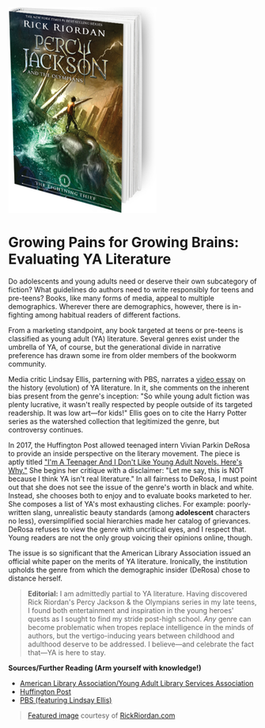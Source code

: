 ![Percy](https://github.com/MMOG77/01-My-Blog/blob/master/the-lightning-thief-299x416.png)

# Growing Pains for Growing Brains: Evaluating YA Literature

Do adolescents and young adults need or deserve their own subcategory of fiction? What guidelines do authors need to write responsibly for teens and pre-teens? Books, like many forms of media, appeal to multiple demographics. Wherever there are demographics, however, there is in-fighting among habitual readers of different factions.

From a marketing standpoint, any book targeted at teens or pre-teens is classified as young adult (YA) literature. Several genres exist under the umbrella of YA, of course, but the generational divide in narrative preference has drawn some ire from older members of the bookworm community.

Media critic Lindsay Ellis, parterning with PBS, narrates a [video essay](https://www.youtube.com/watch?v=Mn3aKZ8ZVFo) on the history (evolution) of YA literature. In it, she comments on the inherent bias present from the genre's inception: "So while young adult fiction was plenty lucrative, it wasn't really respected by people outside of its targeted readership. It was low art&mdash;for kids!" Ellis goes on to cite the Harry Potter series as the watershed collection that legitimized the genre, but controversy continues.

In 2017, the Huffington Post allowed teenaged intern Vivian Parkin DeRosa to provide an inside perspective on the literary movement. The piece is aptly titled ["I'm A Teenager And I Don't Like Young Adult Novels. Here's Why."](https://www.huffingtonpost.com/entry/what-ya-gets-wrong-about-teenagers-from-a-teen_us_594a8e4de4b062254f3a5a94) She begins her critique with a disclaimer: "Let me say, this is NOT because I think YA isn't real literature." In all fairness to DeRosa, I must point out that she does not see the issue of the genre's worth in black and white. Instead, she chooses both to enjoy and to evaluate books marketed to her. She composes a list of YA's most exhausting cliches. For example: poorly-written slang, unrealistic beauty standards (among **adolescent** characters no less), oversimplified social hierarchies made her catalog of grievances. DeRosa refuses to view the genre with uncritical eyes, and I respect that. Young readers are not the only group voicing their opinions online, though.

The issue is so significant that the American Library Association issued an official white paper on the merits of YA literature. Ironically, the institution upholds the genre from which the demographic insider (DeRosa) chose to distance herself.

> **Editorial:** I am admittedly partial to YA literature. Having discovered Rick Riordan's Percy Jackson & the Olympians series in my late teens, I found both entertainment and inspiration in the young heroes' quests as I sought to find my stride post-high school. *Any* genre can become problematic when tropes replace intelligence in the minds of authors, but the vertigo-inducing years between childhood and adulthood deserve to be addressed. I believe&mdash;and celebrate the fact that&mdash;YA is here to stay.

**Sources/Further Reading (Arm yourself with knowledge!)**

* [American Library Association/Young Adult Library Services Association](http://www.ala.org/yalsa/guidelines/whitepapers/yalit)
* [Huffington Post](https://www.huffingtonpost.com/entry/what-ya-gets-wrong-about-teenagers-from-a-teen_us_594a8e4de4b062254f3a5a94)
* [PBS (featuring Lindsay Ellis)](https://www.youtube.com/watch?v=Mn3aKZ8ZVFo)

> [Featured image](http://rickriordan.com/book/the-lightning-thief/) courtesy of [RickRiordan.com](http://rickriordan.com/)
